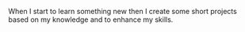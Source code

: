 When I start to learn something new then I create some short projects based on my knowledge and to enhance my skills.
